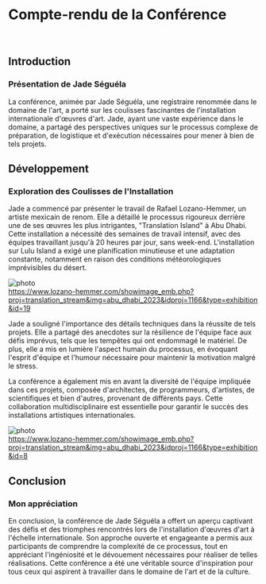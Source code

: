 # Compte-rendu de la Conférence
<br>

## Introduction 
### Présentation de Jade Séguéla
La conférence, animée par Jade Séguéla, une registraire renommée dans le domaine de l'art, a porté sur les coulisses fascinantes de l'installation internationale d'œuvres d'art. Jade, ayant une vaste expérience dans le domaine, a partagé des perspectives uniques sur le processus complexe de préparation, de logistique et d'exécution nécessaires pour mener à bien de tels projets.
<br>

## Développement
### Exploration des Coulisses de l'Installation
Jade a commencé par présenter le travail de Rafael Lozano-Hemmer, un artiste mexicain de renom. Elle a détaillé le processus rigoureux derrière une de ses œuvres les plus intrigantes, "Translation Island" à Abu Dhabi. Cette installation a nécessité des semaines de travail intensif, avec des équipes travaillant jusqu'à 20 heures par jour, sans week-end. L'installation sur Lulu Island a exigé une planification minutieuse et une adaptation constante, notamment en raison des conditions météorologiques imprévisibles du désert.
<br>

![photo](lettres.png)
<br>
https://www.lozano-hemmer.com/showimage_emb.php?proj=translation_stream&img=abu_dhabi_2023&idproj=1166&type=exhibition&id=19

Jade a souligné l'importance des détails techniques dans la réussite de tels projets. Elle a partagé des anecdotes sur la résilience de l'équipe face aux défis imprévus, tels que les tempêtes qui ont endommagé le matériel. De plus, elle a mis en lumière l'aspect humain du processus, en évoquant l'esprit d'équipe et l'humour nécessaire pour maintenir la motivation malgré le stress.

La conférence a également mis en avant la diversité de l'équipe impliquée dans ces projets, composée d'architectes, de programmeurs, d'artistes, de scientifiques et bien d'autres, provenant de différents pays. Cette collaboration multidisciplinaire est essentielle pour garantir le succès des installations artistiques internationales.
<br>

![photo](colonnes.png)
<br>
https://www.lozano-hemmer.com/showimage_emb.php?proj=translation_stream&img=abu_dhabi_2023&idproj=1166&type=exhibition&id=8


## Conclusion 
### Mon appréciation 
En conclusion, la conférence de Jade Séguéla a offert un aperçu captivant des défis et des triomphes rencontrés lors de l'installation d'œuvres d'art à l'échelle internationale. Son approche ouverte et engageante a permis aux participants de comprendre la complexité de ce processus, tout en appréciant l'ingéniosité et le dévouement nécessaires pour réaliser de telles réalisations. Cette conférence a été une véritable source d'inspiration pour tous ceux qui aspirent à travailler dans le domaine de l'art et de la culture.
